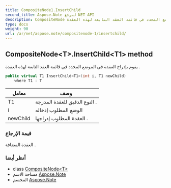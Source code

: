 ```yaml
---
title: CompositeNode1.InsertChild
second_title: Aspose.Note لمرجع NET API
description: CompositeNode طريقة. يقوم بإدراج العقدة في الموضع المحدد في قائمة العقد التابعة لهذه العقدة .
type: docs
weight: 90
url: /ar/net/aspose.note/compositenode-1/insertchild/
---
```

## CompositeNode&lt;T&gt;.InsertChild&lt;T1&gt; method

يقوم بإدراج العقدة في الموضع المحدد في قائمة العقد التابعة لهذه العقدة .

```csharp
public virtual T1 InsertChild<T1>(int i, T1 newChild)
    where T1 : T
```

| معامل | وصف |
| --- | --- |
| T1 | النوع الدقيق للعقدة المدرجة . |
| i | الوضع المطلوب إدخاله |
| newChild | العقدة المطلوب إدراجها . |

### قيمة الإرجاع

العقدة المضافة .

### أنظر أيضا

* class [CompositeNode&lt;T&gt;](../)
* مساحة الاسم [Aspose.Note](../../compositenode-1/)
* المجسم [Aspose.Note](../../../)


